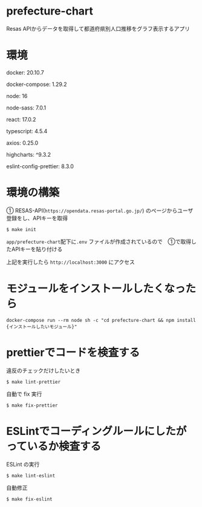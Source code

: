 # prefecture-chart

Resas APIからデータを取得して都道府県別人口推移をグラフ表示するアプリ

# 環境

docker: 20.10.7

docker-compose:  1.29.2

node: 16

node-sass: 7.0.1

react: 17.0.2

typescript: 4.5.4

axios: 0.25.0

highcharts: ^9.3.2

eslint-config-prettier: 8.3.0

# 環境の構築

① RESAS-API(`https://opendata.resas-portal.go.jp/`) のページからユーザ登録をし、APIキーを取得

```
$ make init
```
`app/prefecture-chart`配下に`.env` ファイルが作成されているので　①で取得したAPIキーを貼り付ける


上記を実行したら `http://localhost:3000` にアクセス

# モジュールをインストールしたくなったら
```
docker-compose run --rm node sh -c "cd prefecture-chart && npm install {インストールしたいモジュール}"
```

# prettierでコードを検査する
 違反のチェックだけしたいとき
```
$ make lint-prettier
```
自動で fix 実行
```
$ make fix-prettier
```
# ESLintでコーディングルールにしたがっているか検査する
ESLint の実行
```
$ make lint-eslint
```
自動修正
```
$ make fix-eslint
```